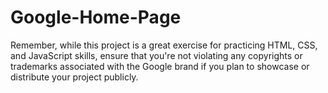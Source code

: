 # Google-Home-Page
Remember, while this project is a great exercise for practicing HTML, CSS, and JavaScript skills, ensure that you're not violating any copyrights or trademarks associated with the Google brand if you plan to showcase or distribute your project publicly.
